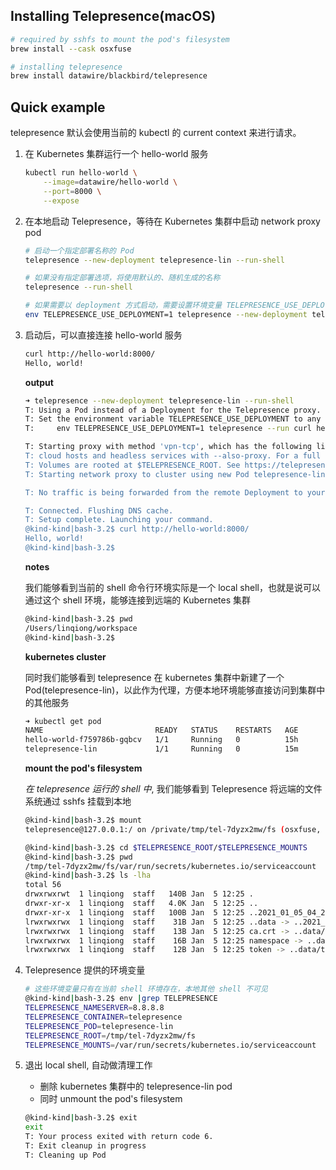 ## Installing Telepresence(macOS)

```bash
# required by sshfs to mount the pod's filesystem
brew install --cask osxfuse

# installing telepresence
brew install datawire/blackbird/telepresence
```


## Quick example

telepresence 默认会使用当前的 kubectl 的 current context 来进行请求。

1. 在 Kubernetes 集群运行一个 hello-world 服务
	```bash
	kubectl run hello-world \
		--image=datawire/hello-world \
		--port=8000 \
		--expose
	```
2. 在本地启动 Telepresence，等待在 Kubernetes 集群中启动 network proxy pod  
	```bash
	# 启动一个指定部署名称的 Pod
	telepresence --new-deployment telepresence-lin --run-shell
	
	# 如果没有指定部署选项，将使用默认的、随机生成的名称
	telepresence --run-shell
	
	# 如果需要以 deployment 方式启动，需要设置环境变量 TELEPRESENCE_USE_DEPLOYMENT 为 true
	env TELEPRESENCE_USE_DEPLOYMENT=1 telepresence --new-deployment telepresence-lin --run-shell
	```
3. 启动后，可以直接连接 hello-world 服务
	```bash
	curl http://hello-world:8000/
	Hello, world!
	```
	**output**
	```bash
	➜ telepresence --new-deployment telepresence-lin --run-shell
	T: Using a Pod instead of a Deployment for the Telepresence proxy. If you experience problems, please file an issue!
	T: Set the environment variable TELEPRESENCE_USE_DEPLOYMENT to any non-empty value to force the old behavior, e.g.,
	T:     env TELEPRESENCE_USE_DEPLOYMENT=1 telepresence --run curl hello

	T: Starting proxy with method 'vpn-tcp', which has the following limitations: All processes are affected, only one telepresence can run per machine, and you can't use other VPNs. You may need to add
	T: cloud hosts and headless services with --also-proxy. For a full list of method limitations see https://telepresence.io/reference/methods.html
	T: Volumes are rooted at $TELEPRESENCE_ROOT. See https://telepresence.io/howto/volumes.html for details.
	T: Starting network proxy to cluster using new Pod telepresence-lin

	T: No traffic is being forwarded from the remote Deployment to your local machine. You can use the --expose option to specify which ports you want to forward.

	T: Connected. Flushing DNS cache.
	T: Setup complete. Launching your command.
	@kind-kind|bash-3.2$ curl http://hello-world:8000/
	Hello, world!
	@kind-kind|bash-3.2$
	```
	
	**notes**
	
	我们能够看到当前的 shell 命令行环境实际是一个 local shell，也就是说可以通过这个 shell 环境，能够连接到远端的 Kubernetes 集群
	```bash
	@kind-kind|bash-3.2$ pwd
	/Users/linqiong/workspace
	@kind-kind|bash-3.2$
	```
	
	**kubernetes cluster**
	
	同时我们能够看到 telepresence 在 kubernetes 集群中新建了一个 Pod(telepresence-lin)，以此作为代理，方便本地环境能够直接访问到集群中的其他服务
	```bash
	➜ kubectl get pod
	NAME                         READY   STATUS    RESTARTS   AGE
	hello-world-f759786b-gqbcv   1/1     Running   0          15h
	telepresence-lin             1/1     Running   0          15m
	```
	
	**mount the pod's filesystem**
	
	*在 telepresence 运行的 shell 中*, 我们能够看到 Telepresence 将远端的文件系统通过 sshfs 挂载到本地
	
	```bash
	@kind-kind|bash-3.2$ mount
	telepresence@127.0.0.1:/ on /private/tmp/tel-7dyzx2mw/fs (osxfuse, nodev, nosuid, synchronous, mounted by linqiong)
	```
	
	```bash
	@kind-kind|bash-3.2$ cd $TELEPRESENCE_ROOT/$TELEPRESENCE_MOUNTS
	@kind-kind|bash-3.2$ pwd
	/tmp/tel-7dyzx2mw/fs/var/run/secrets/kubernetes.io/serviceaccount
	@kind-kind|bash-3.2$ ls -lha
	total 56
	drwxrwxrwt  1 linqiong  staff   140B Jan  5 12:25 .
	drwxr-xr-x  1 linqiong  staff   4.0K Jan  5 12:25 ..
	drwxr-xr-x  1 linqiong  staff   100B Jan  5 12:25 ..2021_01_05_04_25_59.806039063
	lrwxrwxrwx  1 linqiong  staff    31B Jan  5 12:25 ..data -> ..2021_01_05_04_25_59.806039063
	lrwxrwxrwx  1 linqiong  staff    13B Jan  5 12:25 ca.crt -> ..data/ca.crt
	lrwxrwxrwx  1 linqiong  staff    16B Jan  5 12:25 namespace -> ..data/namespace
	lrwxrwxrwx  1 linqiong  staff    12B Jan  5 12:25 token -> ..data/token
	```
4. Telepresence 提供的环境变量

	```bash
	# 这些环境变量只有在当前 shell 环境存在，本地其他 shell 不可见
	@kind-kind|bash-3.2$ env |grep TELEPRESENCE
	TELEPRESENCE_NAMESERVER=8.8.8.8
	TELEPRESENCE_CONTAINER=telepresence
	TELEPRESENCE_POD=telepresence-lin
	TELEPRESENCE_ROOT=/tmp/tel-7dyzx2mw/fs
	TELEPRESENCE_MOUNTS=/var/run/secrets/kubernetes.io/serviceaccount
	```
5. 退出 local shell, 自动做清理工作
	- 删除 kubernetes 集群中的 telepresence-lin pod
	- 同时 unmount the pod's filesystem
	
	```bash
	@kind-kind|bash-3.2$ exit
	exit
	T: Your process exited with return code 6.
	T: Exit cleanup in progress
	T: Cleaning up Pod
	```